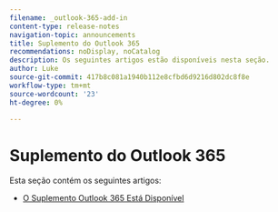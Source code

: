 ```yaml
---
filename: _outlook-365-add-in
content-type: release-notes
navigation-topic: announcements
title: Suplemento do Outlook 365
recommendations: noDisplay, noCatalog
description: Os seguintes artigos estão disponíveis nesta seção.
author: Luke
source-git-commit: 417b8c081a1940b112e8cfbd6d9216d802dc8f8e
workflow-type: tm+mt
source-wordcount: '23'
ht-degree: 0%

---
```



# Suplemento do Outlook 365

Esta seção contém os seguintes artigos:

* [O Suplemento Outlook 365 Está Disponível](../../product-announcements/outlook-365-add-in/outlook-365-add-in-now-available.md)


